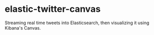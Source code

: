 # elastic-twitter-canvas
Streaming real time tweets into Elasticsearch, then visualizing it using Kibana's Canvas. 
